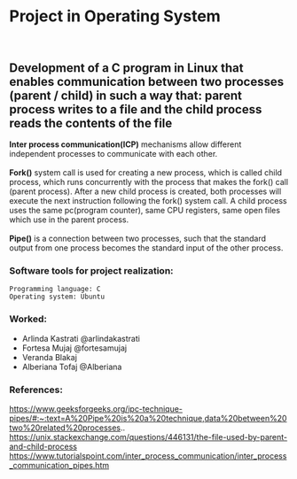# Project in Operating System <br><br>
## Development of a C program in Linux that enables communication between two processes (parent / child) in such a way that: parent process writes to a file and the child process reads the contents of the file <br>
**Inter process communication(ICP)** mechanisms allow different independent processes to communicate with each other.<br><br>
**Fork()** system call is used for creating a new process, which is called child process, which runs concurrently with the process that makes the fork() call (parent process). After a new child process is created, both processes will execute the next instruction following the fork() system call. A child process uses the same pc(program counter), same CPU registers, same open files which use in the parent process.</br></br>
**Pipe()** is a connection between two processes, such that the standard output from one process becomes the standard input of the other process.</br>

### Software tools for project realization:
```
Programming language: C
Operating system: Ubuntu
```

### Worked: <br>
<ul>
   <li>Arlinda Kastrati @arlindakastrati</li>
   <li>Fortesa Mujaj @fortesamujaj</li>
   <li>Veranda Blakaj </li>
   <li>Alberiana Tofaj @Alberiana</li>
</ul>

### References:</br>
https://www.geeksforgeeks.org/ipc-technique-pipes/#:~:text=A%20Pipe%20is%20a%20technique,data%20between%20two%20related%20processes..
https://unix.stackexchange.com/questions/446131/the-file-used-by-parent-and-child-process
https://www.tutorialspoint.com/inter_process_communication/inter_process_communication_pipes.htm
